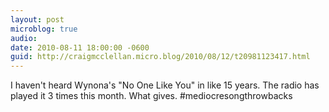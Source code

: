 ```yaml
---
layout: post
microblog: true
audio: 
date: 2010-08-11 18:00:00 -0600
guid: http://craigmcclellan.micro.blog/2010/08/12/t20981123417.html
---
```

I haven't heard Wynona's "No One Like You" in like 15 years. The radio has played it 3 times this month. What gives. #mediocresongthrowbacks
